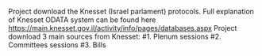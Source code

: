 Project download the Knesset (Israel parlament) protocols.
Full explanation of Knesset ODATA system can be found here <https://main.knesset.gov.il/activity/info/pages/databases.aspx>
Project download 3 main sources from Knesset:
#1. Plenum sessions
#2. Committees sessions
#3. Bills

